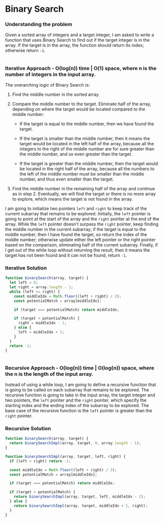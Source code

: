 # Binary Search

### Understanding the problem

Given a sorted array of integers and a target integer, I am asked to write a function that uses Binary Search to find out if the target integer is in the array. If the target is in the array, the function should return its index; otherwise return `-1`.

#

### Iterative Approach - O(log(n)) time | O(1) space, where n is the number of integers in the input array.

The overarching logic of Binary Search is:

1. Find the middle number in the sorted array.
2. Compare the middle number to the target. Eliminate half of the array, depending on where the target would be located compared to the middle number:

   - If the target is equal to the middle number, then we have found the target.

   - If the target is smaller than the middle number, then it means the target would be located in the left half of the array, because all the integers to the right of the middle number are for sure greater than the middle number, and so even greater than the target.

   - If the target is greater than the middle number, then the target would be located in the right half of the array, because all the numbers to the left of the middle number must be smaller than the middle number, and thus even smaller than the target.

3. Find the middle number in the remaining half of the array and continue as in step 2. Eventually, we will find the target or there is no more array to explore, which means the target is not found in the array.

I am going to initialize two pointers `left` and `right` to keep track of the current subarray that remains to be explored. Initially, the `left` pointer is going to point at the start of the array and the `right` pointer at the end of the array. While the `left` pointer doesn't surpass the `right` pointer, keep finding the middle number in the current subarray; if the target is equal to the middle number, then I have found the target, so return the index of the middle number; otherwise update either the left pointer or the right pointer based on the comparison, eliminating half of the current subarray. Finally, if I get out of the while loop without returning the result, then it means the target has not been found and it can not be found, return `-1`.

### Iterative Solution

```js
function binarySearch(array, target) {
  let left = 0;
  let right = array.length - 1;
  while (left <= right) {
    const middleIdx = Math.floor((left + right) / 2);
    const potentialMatch = array[middleIdx];

    if (target === potentialMatch) return middleIdx;

    if (target < potentialMatch) {
      right = middleIdx - 1;
    } else {
      left = middleIdx + 1;
    }
  }
  return -1;
}
```

#

### Recursive Approach - O(log(n)) time | O(log(n)) space, where the n is the length of the input array.

Instead of using a while loop, I am going to define a recursive function that is going to be called on each subarray that remains to be explored. The recursive function is going to take in the input array, the target integer and two pointers, the `left` pointer and the `right` pointer, which specify the starting index and the ending index of the subarray to be explored. The base case of the recursive function is the `left` pointer is greater than the `right` pointer.

### Recursive Solution

```js
function binarySearch(array, target) {
  return binarySearchImpl(array, target, 0, array.length - 1);
}

function binarySearchImpl(array, target, left, right) {
  if (left > right) return -1;

  const middleIdx = Math.floor((left + right) / 2);
  const potentialMatch = array[middleIdx];

  if (target === potentialMatch) return middleIdx;

  if (target < potentialMatch) {
    return binarySearchImpl(array, target, left, middleIdx - 1);
  } else {
    return binarySearchImpl(array, target, middleIdx + 1, right);
  }
}
```

